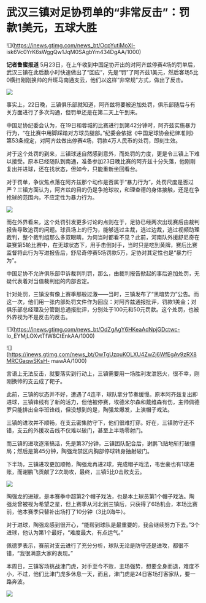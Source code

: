 # 武汉三镇对足协罚单的“非常反击”：罚款1美元，五球大胜

![](https://inews.gtimg.com/news_bt/OcpYutiMoXI-
isk6Vc0YrK6sWggQw1JqM0SAgbYm434DgAA/1000)

**记者鲁蜜报道**
5月23日，在上午收到中国足协开出的对阿齐兹停赛4场的罚单后，武汉三镇在此后数小时快速做出了“回应”，先是“罚”了阿齐兹1美元，然后客场5比0横扫刚刚换帅的升班马南通支云，他们以这样“非常规”方式，做出了反击。

![](https://inews.gtimg.com/news_bt/OnWyd_cDNoJDZVTCdNicymLlcoQHAeu4Sv2BjWmK8mkDIAA/1000)

事实上，22日晚，三镇俱乐部就知道，阿齐兹将要被追加处罚，俱乐部随后与有关方面进行了多次沟通，但罚单还是在第二天上午到来。

中国足协纪委会认为，在19日和蓉城的比赛进行到第42分钟时，阿齐兹实施暴力行为，“在比赛中用脚踩踏对方球员腿部。”纪委会依据《中国足球协会纪律准则》第53条规定，对阿齐兹做出停赛4场，罚款4万人民币的处罚，即刻生效。

对于这个处罚的到来，三镇球迷自然感到意外，而处罚的力度，更是令三镇上下难以接受。原本已经随队到南通，准备参加23日晚比赛的阿齐兹十分失落，他刚刚复出并进球，还在找状态，但如今，只能重新坐回看台。

对于罚单，争议焦点落在阿齐兹那个动作是否属于“暴力行为”，处罚尺度是否过严？三镇方面认为，阿齐兹的目的仍是争抢球权，和理查德的身体接触，还是在争抢球的范围内，不应定性为暴力行为。

![](https://inews.gtimg.com/news_bt/G5ZXKZ1_QdzRdefszu2WdSUSNyuFzYImU8o5Fbegw5wBMAA/0)

而在外界看来，这个处罚引发更多讨论的点则在于，足协已经两次出现赛后由裁判报告导致追罚的问题。球员场上的行为，能够逃过主裁，逃过边裁，逃过视频助理裁判，整个裁判组那么多双眼睛，为何当时都看不见？此前，河南队外援舒尼奇在联赛第5轮比赛中，在无球状态下，用手击倒对手，当时只是吃到黄牌，赛后比赛监督将此行为写进报告后，舒尼奇停赛5场罚款5万，足协对其定性也是“暴力行为”。

中国足协不允许俱乐部申诉裁判判罚，那么，由裁判报告掀起的事后追加处罚，无疑代表着对当值裁判组的内部否定。

针对处罚，三镇没有像上赛季那般过激——当时，三镇发布了“黑暗势力”公告。而这一次，他们用一张内部处罚文件作为回应：对阿齐兹通报批评，罚款1美金；对俱乐部总经理及分管副总通报批评，分别处于100元和50元罚款。这个处罚，也被外界视为不是反击的反击。

![](https://inews.gtimg.com/news_bt/OdZgAgY6HKeaAdNpjGDctwc-
Io_EYMjLOXvtTfW8CtEnkAA/1000)

![](https://inews.gtimg.com/news_bt/OwTgUzpuKOLXU4ZwZj6WfEgAv9zRX8MRCGaqwSKsH-
mawAA/1000)

言语上无法反击，就要落实到行动上，三镇需要用一场胜利发泄怒火，很不幸，刚刚换帅的支云成了靶子。

此前，三镇的状态并不好，遭遇了4连平，球队拿分节奏缓慢。原本阿齐兹复出即进球，三镇锋线有了新的活力，但他被停赛，埃德米尔森和戴维森有伤，主帅佩德罗只能排出全华班锋线，但没想到的是，陶强龙爆发，上演帽子戏法。

三镇的进攻并不顺畅，在支云密集防守下，他们很难打穿。好在，三镇防守还不错，支云的外援攻击线不仅难以破门，甚至上半场零射门。

而三镇的进攻逐渐搞活，先是第37分钟，三镇团队配合后，谢鹏飞贴地斩打破僵局；然后是第45分钟，陶强龙禁区内胸部停球转身抽射破门。

下半场，三镇进攻更加顺畅，陶强龙再进2球，完成帽子戏法，韦世豪也有1球进账，而谢鹏飞贡献了2次助攻，最终，三镇5比0击败支云。

![](https://inews.gtimg.com/news_bt/OY_cBfbB20sDn_8JaLg7LuyOGToC6ysqbn1NlxI_EB7RAAA/1000)

陶强龙的进球，是本赛季中超第2个帽子戏法，也是本土球员第1个帽子戏法。陶强龙曾被视为希望之星，但上赛季从河北到三镇后，只获得了6场机会，本场比赛前，他本赛季只替补出场打了10分钟（3比0海牛）。

对于进球，陶强龙感到很开心，“能帮到球队是最重要的，我会继续努力下去。”3个进球，他认为第1个最好，“难度最大，有点运气。”

佩德罗表示，赛前对支云进行了充分分析，球队无论是防守还是进攻，都很不错，“我很满意大家的表现。”

本周日，三镇客场挑战津门虎，对手至今不败，主场强势，想要全身而退，难度不小，不过，他们比津门虎多休息一天，而且，津门虎是24日客场打客家队，要一路奔波。

![](https://inews.gtimg.com/news_bt/O8_aiL0pJbqOIfK7J3Ywk593Un8eDi9bR3UdkhtdOaVy4AA/1000)


